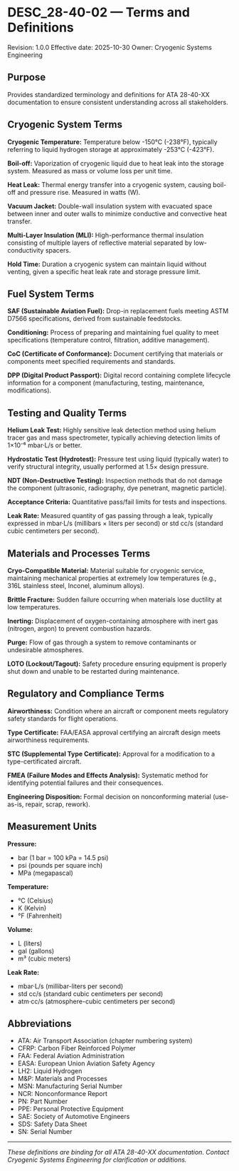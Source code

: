 # DESC_28-40-02 — Terms and Definitions

Revision: 1.0.0
Effective date: 2025-10-30
Owner: Cryogenic Systems Engineering

## Purpose

Provides standardized terminology and definitions for ATA 28-40-XX documentation to ensure consistent understanding across all stakeholders.

## Cryogenic System Terms

**Cryogenic Temperature:** Temperature below -150°C (-238°F), typically referring to liquid hydrogen storage at approximately -253°C (-423°F).

**Boil-off:** Vaporization of cryogenic liquid due to heat leak into the storage system. Measured as mass or volume loss per unit time.

**Heat Leak:** Thermal energy transfer into a cryogenic system, causing boil-off and pressure rise. Measured in watts (W).

**Vacuum Jacket:** Double-wall insulation system with evacuated space between inner and outer walls to minimize conductive and convective heat transfer.

**Multi-Layer Insulation (MLI):** High-performance thermal insulation consisting of multiple layers of reflective material separated by low-conductivity spacers.

**Hold Time:** Duration a cryogenic system can maintain liquid without venting, given a specific heat leak rate and storage pressure limit.

## Fuel System Terms

**SAF (Sustainable Aviation Fuel):** Drop-in replacement fuels meeting ASTM D7566 specifications, derived from sustainable feedstocks.

**Conditioning:** Process of preparing and maintaining fuel quality to meet specifications (temperature control, filtration, additive management).

**CoC (Certificate of Conformance):** Document certifying that materials or components meet specified requirements and standards.

**DPP (Digital Product Passport):** Digital record containing complete lifecycle information for a component (manufacturing, testing, maintenance, modifications).

## Testing and Quality Terms

**Helium Leak Test:** Highly sensitive leak detection method using helium tracer gas and mass spectrometer, typically achieving detection limits of 1×10⁻⁶ mbar·L/s or better.

**Hydrostatic Test (Hydrotest):** Pressure test using liquid (typically water) to verify structural integrity, usually performed at 1.5× design pressure.

**NDT (Non-Destructive Testing):** Inspection methods that do not damage the component (ultrasonic, radiography, dye penetrant, magnetic particle).

**Acceptance Criteria:** Quantitative pass/fail limits for tests and inspections.

**Leak Rate:** Measured quantity of gas passing through a leak, typically expressed in mbar·L/s (millibars × liters per second) or std cc/s (standard cubic centimeters per second).

## Materials and Processes Terms

**Cryo-Compatible Material:** Material suitable for cryogenic service, maintaining mechanical properties at extremely low temperatures (e.g., 316L stainless steel, Inconel, aluminum alloys).

**Brittle Fracture:** Sudden failure occurring when materials lose ductility at low temperatures.

**Inerting:** Displacement of oxygen-containing atmosphere with inert gas (nitrogen, argon) to prevent combustion hazards.

**Purge:** Flow of gas through a system to remove contaminants or undesirable atmospheres.

**LOTO (Lockout/Tagout):** Safety procedure ensuring equipment is properly shut down and unable to be restarted during maintenance.

## Regulatory and Compliance Terms

**Airworthiness:** Condition where an aircraft or component meets regulatory safety standards for flight operations.

**Type Certificate:** FAA/EASA approval certifying an aircraft design meets airworthiness requirements.

**STC (Supplemental Type Certificate):** Approval for a modification to a type-certificated aircraft.

**FMEA (Failure Modes and Effects Analysis):** Systematic method for identifying potential failures and their consequences.

**Engineering Disposition:** Formal decision on nonconforming material (use-as-is, repair, scrap, rework).

## Measurement Units

**Pressure:**
- bar (1 bar = 100 kPa = 14.5 psi)
- psi (pounds per square inch)
- MPa (megapascal)

**Temperature:**
- °C (Celsius)
- K (Kelvin)
- °F (Fahrenheit)

**Volume:**
- L (liters)
- gal (gallons)
- m³ (cubic meters)

**Leak Rate:**
- mbar·L/s (millibar-liters per second)
- std cc/s (standard cubic centimeters per second)
- atm·cc/s (atmosphere-cubic centimeters per second)

## Abbreviations

- ATA: Air Transport Association (chapter numbering system)
- CFRP: Carbon Fiber Reinforced Polymer
- FAA: Federal Aviation Administration
- EASA: European Union Aviation Safety Agency
- LH2: Liquid Hydrogen
- M&P: Materials and Processes
- MSN: Manufacturing Serial Number
- NCR: Nonconformance Report
- PN: Part Number
- PPE: Personal Protective Equipment
- SAE: Society of Automotive Engineers
- SDS: Safety Data Sheet
- SN: Serial Number

---

*These definitions are binding for all ATA 28-40-XX documentation. Contact Cryogenic Systems Engineering for clarification or additions.*
